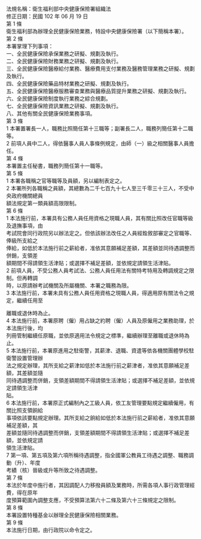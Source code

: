 法規名稱：衛生福利部中央健康保險署組織法  
修正日期：民國 102 年 06 月 19 日  
第 1 條  
衛生福利部為辦理全民健康保險業務，特設中央健康保險署（以下簡稱本署）。  
第 2 條  
本署掌理下列事項：  
一、全民健康保險承保業務之研擬、規劃及執行。  
二、全民健康保險財務業務之研擬、規劃及執行。  
三、全民健康保險醫療給付業務、醫療費用支付業務及醫務管理業務之研擬、規劃及執行。  
四、全民健康保險藥品特材業務之研擬、規劃及執行。  
五、全民健康保險醫療服務審查業務與醫療品質提升業務之研擬、規劃及執行。  
六、全民健康保險制度執行業務之綜合規劃。  
七、全民健康保險資訊業務之研擬、規劃及執行。  
八、其他有關全民健康保險業務事項。  
第 3 條  
1 本署置署長一人，職務比照簡任第十三職等；副署長二人，職務列簡任第十二職等。  
2 前項人員中二人，得依醫事人員人事條例規定，由師（一）級之相關醫事人員擔任。  
第 4 條  
本署置主任秘書，職務列簡任第十一職等。  
第 5 條  
1 本署各職稱之官等職等及員額，另以編制表定之。  
2 本署所列各職稱之員額，其總數為二千七百九十七人至三千零三十三人，不受中央政府機關總員  
額法規定第一類員額高限限制。  
第 6 條  
1 本法施行前，本署具有公務人員任用資格之現職人員，其有關比照改任官職等級及退撫事項，由  
考試院會同行政院另以辦法定之。但依該辦法改任之人員經銓敘部審定之官職等、俸級所支給之  
俸給，如低於本法施行前之薪給者，准依其意願補足差額，其差額並同待遇調整而併銷，支領差  
額期間不得請領生活津貼；或選擇不補足差額，並依規定請領生活津貼。  
2 前項人員，不受公務人員考試法、公務人員任用法有關特考特用及轉調規定之限制。但再轉調  
時，以原請辦考試機關及所屬機關、本署之職務為限。  
3 本法施行前，本署未具有公務人員任用資格之現職人員，得適用原有關法令之規定，繼續任用至  


離職或退休時為止。  
4 本法施行前，本署原聘（僱）用占缺之約聘（僱）人員及原僱用之業務助理，於本法施行後，均  
列冊管制繼續任原職，並依原適用法令規定之標準，繼續辦理至離職或退休時為止。  
5 本法施行前，本署原進用之駐衛警，其薪津、退職、資遣等依各機關團體學校駐衛警設置管理辦  
法之規定辦理，其所支給之薪津如低於本法施行前之薪津者，准依其意願補足差額，其差額並隨  
同待遇調整而併銷，支領差額期間不得請領生活津貼；或選擇不補足差額，並依規定請領生活津  
貼。  
6 本法施行前，本署原正式編制內之工級人員，依工友管理要點規定繼續僱用，有關比照支領餉給  
事項依該要點規定辦理。其所支給之餉給如低於本法施行前之薪給者，准依其意願補足差額，其  
差額並隨同待遇調整而併銷，支領差額期間不得請領生活津貼；或選擇不補足差額，並依規定請  
領生活津貼。  
7 第一項、第五項及第六項所稱待遇調整，指全國軍公教員工待遇之調整、職務調動（升）、年度  
考績（核）晉級或升等所致之待遇調整。  
第 7 條  
本法於年度中施行者，其因調配人力移撥員額及業務時，所需各項人事行政管理經費，得在原年  
度預算範圍內調整支應，不受預算法第六十二條及第六十三條規定之限制。  
第 8 條  
本署設置特種基金以辦理全民健康保險相關業務。  
第 9 條  
本法施行日期，由行政院以命令定之。  


